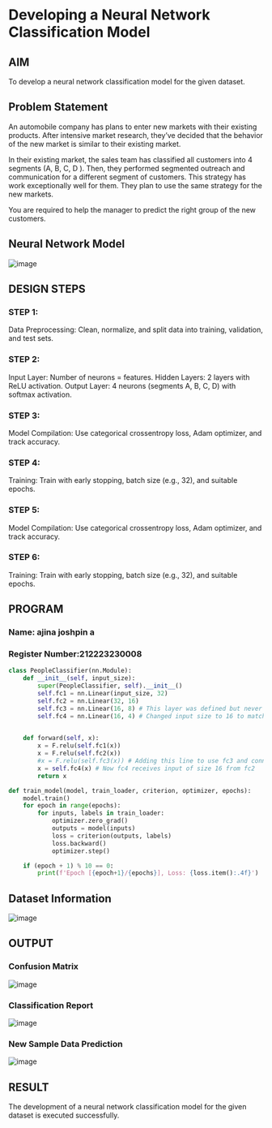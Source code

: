 # Developing a Neural Network Classification Model

## AIM

To develop a neural network classification model for the given dataset.

## Problem Statement

An automobile company has plans to enter new markets with their existing products. After intensive market research, they’ve decided that the behavior of the new market is similar to their existing market.

In their existing market, the sales team has classified all customers into 4 segments (A, B, C, D ). Then, they performed segmented outreach and communication for a different segment of customers. This strategy has work exceptionally well for them. They plan to use the same strategy for the new markets.

You are required to help the manager to predict the right group of the new customers.

## Neural Network Model
![image](https://github.com/user-attachments/assets/53852320-73cd-49c6-8f00-232d3267d289)


## DESIGN STEPS
### STEP 1:
Data Preprocessing: Clean, normalize, and split data into training, validation, and test sets.
### STEP 2:
Input Layer: Number of neurons = features. Hidden Layers: 2 layers with ReLU activation. Output Layer: 4 neurons (segments A, B, C, D) with softmax activation.
### STEP 3:
Model Compilation: Use categorical crossentropy loss, Adam optimizer, and track accuracy.
### STEP 4:
Training: Train with early stopping, batch size (e.g., 32), and suitable epochs.
### STEP 5:
Model Compilation: Use categorical crossentropy loss, Adam optimizer, and track accuracy.
### STEP 6:
Training: Train with early stopping, batch size (e.g., 32), and suitable epochs.


## PROGRAM

### Name: ajina joshpin a
### Register Number:212223230008
```python
class PeopleClassifier(nn.Module):
    def __init__(self, input_size):
        super(PeopleClassifier, self).__init__()
        self.fc1 = nn.Linear(input_size, 32)
        self.fc2 = nn.Linear(32, 16)
        self.fc3 = nn.Linear(16, 8) # This layer was defined but never used
        self.fc4 = nn.Linear(16, 4) # Changed input size to 16 to match fc2 output
       

    def forward(self, x):
        x = F.relu(self.fc1(x))
        x = F.relu(self.fc2(x))
        #x = F.relu(self.fc3(x)) # Adding this line to use fc3 and connect to fc4 properly
        x = self.fc4(x) # Now fc4 receives input of size 16 from fc2
        return x

```
```python
def train_model(model, train_loader, criterion, optimizer, epochs):
    model.train()
    for epoch in range(epochs):
        for inputs, labels in train_loader:
            optimizer.zero_grad()
            outputs = model(inputs)
            loss = criterion(outputs, labels)
            loss.backward()
            optimizer.step()

    if (epoch + 1) % 10 == 0:
        print(f'Epoch [{epoch+1}/{epochs}], Loss: {loss.item():.4f}')
```

## Dataset Information
![image](https://github.com/user-attachments/assets/7669a775-699f-492b-aa6a-a4e0f9ef5797)

## OUTPUT
### Confusion Matrix
![image](https://github.com/user-attachments/assets/1b7283d9-1e2e-4482-82aa-b93f1cf60d0b)



### Classification Report

![image](https://github.com/user-attachments/assets/997da9fa-63ad-4a09-9d74-dd9225467889)



### New Sample Data Prediction
![image](https://github.com/user-attachments/assets/5de62076-911c-4c9a-a6ed-541b6cb2a0c2)


## RESULT
The development of a neural network classification model for the given dataset is executed successfully.
 
